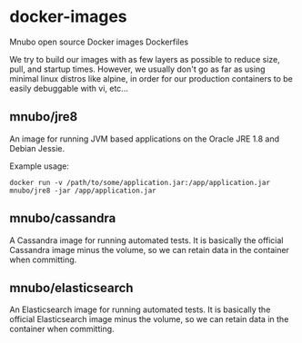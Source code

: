 # docker-images
Mnubo open source Docker images Dockerfiles

We try to build our images with as few layers as possible to reduce size, pull, and startup times. However, we usually don't go as far as using minimal linux distros like alpine, in order for our production containers to be easily debuggable with vi, etc...

## mnubo/jre8

An image for running JVM based applications on the Oracle JRE 1.8 and Debian Jessie.

Example usage:

    docker run -v /path/to/some/application.jar:/app/application.jar mnubo/jre8 -jar /app/application.jar

## mnubo/cassandra

A Cassandra image for running automated tests. It is basically the official Cassandra image minus the volume, so we can retain data in the container when committing.

## mnubo/elasticsearch

An Elasticsearch image for running automated tests. It is basically the official Elasticsearch image minus the volume, so we can retain data in the container when committing.

